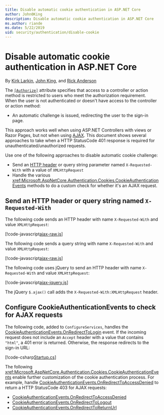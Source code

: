 ```yaml
---
title: Disable automatic cookie authentication in ASP.NET Core
author: John0King
description: Disable automatic cookie authentication in ASP.NET Core
ms.author: riande
ms.date: 5/22/2019
uid: security/authentication/disable-cookie
---
```

# Disable automatic cookie authentication in ASP.NET Core

By [Kirk Larkin](https://github.com/serpent5), [John King](https://github.com/John0King), and [Rick Anderson](https://twitter.com/RickAndMSFT)

The [`[Authorize]`](xref:Microsoft.AspNetCore.Authorization.AuthorizeAttribute) attribute specifies that access to a controller or action method is restricted to users who meet the authorization requirement. When the user is not authenticated or doesn't have access to the controller or action method:

* An automatic challenge is issued, redirecting the user to the sign-in page.

This approach works well when using ASP.NET Controllers with views or Razor Pages, but not when using [AJAX](https://developer.mozilla.org/en-US/docs/Web/Guide/AJAX). This document shows several approaches to take when a HTTP StatusCode 401 response is required for unauthenticated/unauthorized requests.

Use one of the following approaches to disable automatic cookie challenge:

* Send an [HTTP header](https://developer.mozilla.org/en-US/docs/Web/HTTP/Headers) or query string parameter named `X-Requested-With` with a value of `XMLHttpRequest`
* Handle the various <xref:Microsoft.AspNetCore.Authentication.Cookies.CookieAuthenticationEvents> methods to do a custom check for whether it's an AJAX request.

## Send an HTTP header or query string named `X-Requested-With`

The following code sends an HTTP header with name `X-Requested-With` and value `XMLHttpRequest`:

[!code-javascript[ajax-raw.js](disable-cookie/sample/js/ajax-raw.js)]

The following code sends a query string with name `X-Requested-With` and value `XMLHttpRequest`:

[!code-javascript[ajax-raw.js](disable-cookie/sample/js/ajax-raw-qs.js)]

The following code uses jQuery to send an HTTP header with name `X-Requested-With` and value `XMLHttpRequest`:

[!code-javascript[ajax-jquery.js](disable-cookie/sample/js/ajax-jquery.js)]

The jQuery `$.ajax()` call adds the `X-Requested-With:XMLHttpRequest` header.

## Configure CookieAuthenticationEvents to check for AJAX requests

The following code, added to `ConfigureServices`, handles the [CookieAuthenticationEvents.OnRedirectToLogin](xref:Microsoft.AspNetCore.Authentication.Cookies.CookieAuthenticationEvents.OnRedirectToLogin) event. If the incoming request does not include an `Accept` header with a value that contains `"html"`, a 401 error is returned. Otherwise, the response redirects to the sign-in URL:

[!code-csharp[Startup.cs](disable-cookie/sample/Startup.cs?name=snippet)]

The following <xref:Microsoft.AspNetCore.Authentication.Cookies.CookieAuthenticationEvents> enable further customization of the cookie authentication process. For example, handle [CookieAuthenticationEvents.OnRedirectToAccessDenied](xref:Microsoft.AspNetCore.Authentication.Cookies.CookieAuthenticationEvents.OnRedirectToAccessDenied) to return a HTTP StatusCode 403 for AJAX requests:

* [CookieAuthenticationEvents.OnRedirectToAccessDenied](xref:Microsoft.AspNetCore.Authentication.Cookies.CookieAuthenticationEvents.OnRedirectToAccessDenied)
* [CookieAuthenticationEvents.OnRedirectToLogout](xref:Microsoft.AspNetCore.Authentication.Cookies.CookieAuthenticationEvents.OnRedirectToLogout)
* [CookieAuthenticationEvents.OnRedirectToReturnUrl](xref:Microsoft.AspNetCore.Authentication.Cookies.CookieAuthenticationEvents.OnRedirectToReturnUrl)